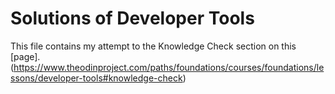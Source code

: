 # Solutions of Developer Tools
This file contains my attempt to the Knowledge Check section on this [page].(https://www.theodinproject.com/paths/foundations/courses/foundations/lessons/developer-tools#knowledge-check)
